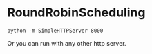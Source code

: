 # RoundRobinScheduling

```
python -m SimpleHTTPServer 8000
```

Or you can run with any other http server.
